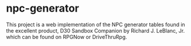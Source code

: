 npc-generator
=============
This project is a web implementation of the NPC generator tables
found in the excellent product, D30 Sandbox Companion by
Richard J. LeBlanc, Jr. which can be found on RPGNow or 
DriveThruRpg.
